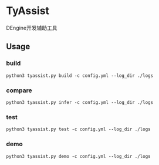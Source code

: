 # TyAssist

DEngine开发辅助工具

## Usage

### build

```shell
python3 tyassist.py build -c config.yml --log_dir ./logs
```

### compare

```shell
python3 tyassist.py infer -c config.yml --log_dir ./logs
```

### test

```shell
python3 tyassist.py test -c config.yml --log_dir ./logs
```

### demo

```shell
python3 tyassist.py demo -c config.yml --log_dir ./logs
```
